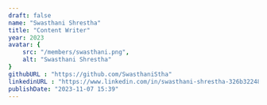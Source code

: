 ```yaml
---
draft: false
name: "Swasthani Shrestha"
title: "Content Writer"
year: 2023
avatar: {
    src: "/members/swasthani.png",
    alt: "Swasthani Shrestha"
}
githubURL : "https://github.com/SwasthaniStha"
linkedinURL : "https://www.linkedin.com/in/swasthani-shrestha-326b32248"
publishDate: "2023-11-07 15:39"
---
```

